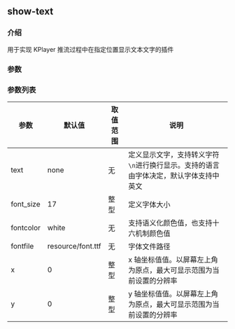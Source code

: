 ## show-text

### 介绍

用于实现 KPlayer 推流过程中在指定位置显示文本文字的插件

### 参数

### 参数列表

| 参数      | 默认值            | 取值范围 | 说明                                                                                 |
| --------- | ----------------- | -------- | ------------------------------------------------------------------------------------ |
| text      | none              | 无       | 定义显示文字，支持转义字符`\n`进行换行显示。支持的语言由字体决定，默认字体支持中英文 |
| font_size | 17                | 整型     | 定义字体大小                                                                         |
| fontcolor | white             | 无       | 支持语义化颜色值，也支持十六机制颜色值                                               |
| fontfile  | resource/font.ttf | 无       | 字体文件路径                                                                         |
| x         | 0                 | 整型     | x 轴坐标值值。以屏幕左上角为原点，最大可显示范围为当前设置的分辨率                   |
| y         | 0                 | 整型     | y 轴坐标值值。以屏幕左上角为原点，最大可显示范围为当前设置的分辨率                   |
